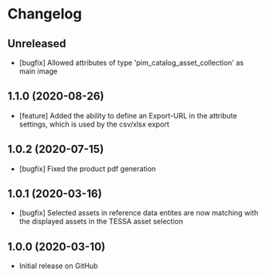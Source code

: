 # Changelog

## Unreleased
* [bugfix] Allowed attributes of type 'pim_catalog_asset_collection' as main image

## 1.1.0 (2020-08-26)
* [feature] Added the ability to define an Export-URL in the attribute settings, which is used by the csv/xlsx export

## 1.0.2 (2020-07-15)
* [bugfix] Fixed the product pdf generation

## 1.0.1 (2020-03-16)
* [bugfix] Selected assets in reference data entites are now matching with the displayed assets in the TESSA asset selection

## 1.0.0 (2020-03-10)
* Initial release on GitHub
